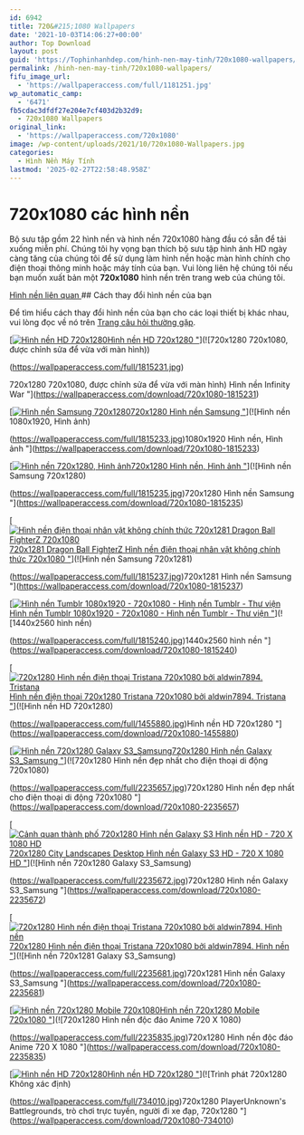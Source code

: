 ```yaml
---
id: 6942
title: 720&#215;1080 Wallpapers
date: '2021-10-03T14:06:27+00:00'
author: Top Download
layout: post
guid: 'https://Tophinhanhdep.com/hinh-nen-may-tinh/720x1080-wallpapers/'
permalink: /hinh-nen-may-tinh/720x1080-wallpapers/
fifu_image_url:
  - 'https://wallpaperaccess.com/full/1181251.jpg'
wp_automatic_camp:
  - '6471'
fb5cdac3dfdf27e204e7cf403d2b32d9:
  - 720x1080 Wallpapers
original_link:
  - 'https://wallpaperaccess.com/720x1080'
image: /wp-content/uploads/2021/10/720x1080-Wallpapers.jpg
categories:
  - Hình Nền Máy Tính
lastmod: '2025-02-27T22:58:48.958Z'
---
```

# 720x1080 các hình nền

Bộ sưu tập gồm 22 hình nền và hình nền 720x1080 hàng đầu có sẵn để tải xuống miễn phí. Chúng tôi hy vọng bạn thích bộ sưu tập hình ảnh HD ngày càng tăng của chúng tôi để sử dụng làm hình nền hoặc màn hình chính cho điện thoại thông minh hoặc máy tính của bạn. Vui lòng liên hệ chúng tôi nếu bạn muốn xuất bản một **720x1080** hình nền trên trang web của chúng tôi.

[Hình nền liên quan ](#related) ## Cách thay đổi hình nền của bạn

Để tìm hiểu cách thay đổi hình nền của bạn cho các loại thiết bị khác nhau, vui lòng đọc về nó trên [Trang câu hỏi thường gặp](https://tophinhanhdep.com/faq/).

  
[[![Hình nền HD 720x1280](https://wallpaperaccess.com/full/1181251.jpg)Hình nền HD 720x1280 "](https://wallpaperaccess.com/download/720x1080-1181251)](![720x1280 720x1080, được chỉnh sửa để vừa với màn hình))

(https://wallpaperaccess.com/full/1815231.jpg)

720x1280 720x1080, được chỉnh sửa để vừa với màn hình) Hình nền Infinity War "](https://wallpaperaccess.com/download/720x1080-1815231)

[[![Hình nền Samsung 720x1280](https://wallpaperaccess.com/full/1815232.jpg)720x1280 Hình nền Samsung "](https://wallpaperaccess.com/download/720x1080-1815232)](![Hình nền 1080x1920, Hình ảnh)

(https://wallpaperaccess.com/full/1815233.jpg)1080x1920 Hình nền, Hình ảnh "](https://wallpaperaccess.com/download/720x1080-1815233)

[[![Hình nền 720x1280, Hình ảnh](https://wallpaperaccess.com/full/1455890.jpg)720x1280 Hình nền, Hình ảnh "](https://wallpaperaccess.com/download/720x1080-1455890)](![Hình nền Samsung 720x1280)

(https://wallpaperaccess.com/full/1815235.jpg)720x1280 Hình nền Samsung "](https://wallpaperaccess.com/download/720x1080-1815235)

[[![Hình nền điện thoại nhân vật không chính thức 720x1281 Dragon Ball FighterZ 720x1080](https://wallpaperaccess.com/full/919364.png)720x1281 Dragon Ball FighterZ Hình nền điện thoại nhân vật không chính thức 720x1080 "](https://wallpaperaccess.com/download/720x1080-919364)](![Hình nền Samsung 720x1281)

(https://wallpaperaccess.com/full/1815237.jpg)720x1281 Hình nền Samsung "](https://wallpaperaccess.com/download/720x1080-1815237)

[[![Hình nền Tumblr 1080x1920 - 720x1080 - Hình nền Tumblr - Thư viện](https://wallpaperaccess.com/full/1815239.png)Hình nền Tumblr 1080x1920 - 720x1080 - Hình nền Tumblr - Thư viện "](https://wallpaperaccess.com/download/720x1080-1815239)](![1440x2560 hình nền)

(https://wallpaperaccess.com/full/1815240.jpg)1440x2560 hình nền "](https://wallpaperaccess.com/download/720x1080-1815240)

[[![720x1280 Hình nền điện thoại Tristana 720x1080 bởi aldwin7894.  Tristana](https://wallpaperaccess.com/full/1815241.jpg)Hình nền điện thoại 720x1280 Tristana 720x1080 bởi aldwin7894. Tristana "](https://wallpaperaccess.com/download/720x1080-1815241)](![Hình nền HD 720x1280)

(https://wallpaperaccess.com/full/1455880.jpg)Hình nền HD 720x1280 "](https://wallpaperaccess.com/download/720x1080-1455880)

[[![Hình nền 720x1280 Galaxy S3_Samsung](https://wallpaperaccess.com/full/2235645.jpg)720x1280 Hình nền Galaxy S3\_Samsung "](https://wallpaperaccess.com/download/720x1080-2235645)](![720x1280 Hình nền đẹp nhất cho điện thoại di động 720x1080)

(https://wallpaperaccess.com/full/2235657.jpg)720x1280 Hình nền đẹp nhất cho điện thoại di động 720x1080 "](https://wallpaperaccess.com/download/720x1080-2235657)

[[![Cảnh quan thành phố 720x1280 Hình nền Galaxy S3 Hình nền HD - 720 X 1080 HD](https://wallpaperaccess.com/full/2235661.jpg)720x1280 City Landscapes Desktop Hình nền Galaxy S3 HD - 720 X 1080 HD "](https://wallpaperaccess.com/download/720x1080-2235661)](![Hình nền 720x1280 Galaxy S3_Samsung)

(https://wallpaperaccess.com/full/2235672.jpg)720x1280 Hình nền Galaxy S3\_Samsung "](https://wallpaperaccess.com/download/720x1080-2235672)

[[![720x1280 Hình nền điện thoại Tristana 720x1080 bởi aldwin7894.  Hình nền](https://wallpaperaccess.com/full/2235676.jpg)720x1280 Hình nền điện thoại Tristana 720x1080 bởi aldwin7894. Hình nền "](https://wallpaperaccess.com/download/720x1080-2235676)](![Hình nền 720x1281 Galaxy S3_Samsung)

(https://wallpaperaccess.com/full/2235681.jpg)720x1281 Hình nền Galaxy S3\_Samsung "](https://wallpaperaccess.com/download/720x1080-2235681)

[[![Hình nền 720x1280 Mobile 720x1080](https://wallpaperaccess.com/full/2235714.jpg)Hình nền 720x1280 Mobile 720x1080 "](https://wallpaperaccess.com/download/720x1080-2235714)](![720x1280 Hình nền độc đáo Anime 720 X 1080)

(https://wallpaperaccess.com/full/2235835.jpg)720x1280 Hình nền độc đáo Anime 720 X 1080 "](https://wallpaperaccess.com/download/720x1080-2235835)

[[![Hình nền HD 720x1280](https://wallpaperaccess.com/full/4981.jpg)Hình nền HD 720x1280 "](https://wallpaperaccess.com/download/720x1080-4981)](![Trình phát 720x1280 Không xác định)

(https://wallpaperaccess.com/full/734010.jpg)720x1280 PlayerUnknown's Battlegrounds, trò chơi trực tuyến, người đi xe đạp, 720x1280 "](https://wallpaperaccess.com/download/720x1080-734010)
